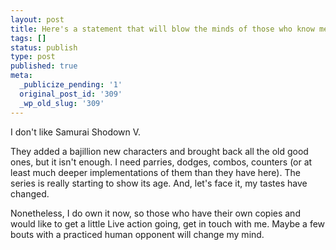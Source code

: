 ```yaml
---
layout: post
title: Here's a statement that will blow the minds of those who know me...
tags: []
status: publish
type: post
published: true
meta:
  _publicize_pending: '1'
  original_post_id: '309'
  _wp_old_slug: '309'
---
```

I don't like Samurai Shodown V.

They added a bajillion new characters and brought back all the old good ones, but it isn't enough.  I need parries, dodges, combos, counters (or at least much deeper implementations of them than they have here).  The series is really starting to show its age.  And, let's face it, my tastes have changed.

Nonetheless, I do own it now, so those who have their own copies and would like to get a little Live action going, get in touch with me.  Maybe a few bouts with a practiced human opponent will change my mind.
